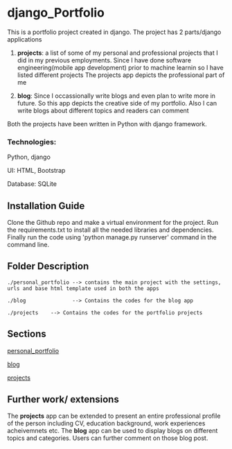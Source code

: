 # django_Portfolio 
This is a portfolio project created in django. The project has 2 parts/django applications
1. **projects**: a list of some of my personal and professional projects that I did in my previous employments. Since I have done software engineering(mobile app development) prior to machine learnin so I have listed different projects
The projects app depicts the professional part of me

2. **blog**: Since I occassionally write blogs and even plan to write more in future. So this app depicts the creative side of my portfolio. Also I can write blogs about different topics and readers can comment

Both the projects have been written in Python with django framework.
### Technologies:

Python, django

UI: HTML, Bootstrap

Database: SQLite

## Installation Guide
Clone the Github repo and make a virtual environment for the project. Run the requirements.txt to install all the needed libraries and dependencies. Finally run the code using 'python manage.py runserver' command in the command line.

## Folder Description
```
./personal_portfolio --> contains the main project with the settings, urls and base html template used in both the apps

./blog               --> Contains the codes for the blog app

./projects    --> Contains the codes for the portfolio projects
```
## Sections
[personal_portfolio](https://github.com/Anirbanbhk88/django_Portfolio/blob/master/personal_portfolio/README.md)

[blog](https://github.com/Anirbanbhk88/django_Portfolio/blob/master/blog/README.md)

[projects](https://github.com/Anirbanbhk88/django_Portfolio/blob/master/projects/README.md)

## Further work/ extensions
The **projects** app can be extended to present an entire professional profile of the person including CV, education background, work experiences acheivemnets etc.
The **blog** app can be used to display blogs on different topics and categories. Users can further comment on those blog post.


